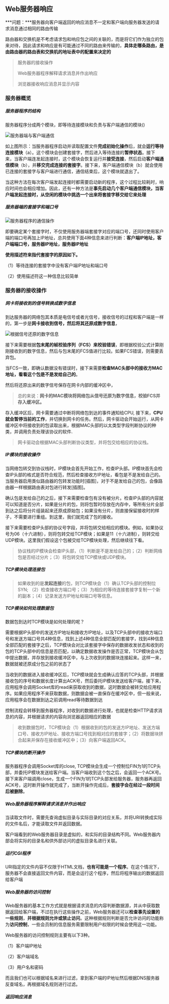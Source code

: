 Web服务器响应
-------------

***问题：***服务器向客户端返回的响应消息不一定和客户端向服务器发送的请求消息通过相同的路由传输

路由器和交换机是不考虑请求包和响应包之间的关联的，而是将它们作为独立的包来对待，因此请求和响应是有可能通过不同的路由来传输的，**具体走哪条路由，是由路由器的路由表和交换机的地址表中的配置来决定的**

> 服务器的接收操作
>
> Web服务器程序解释请求消息并作出响应
>
> 浏览器接收响应消息并显示内容

### 服务器概览

##### 服务器程序的结构

服务器程序分成两个模块，即等待连接模块和负责与客户端通信的模块()

![服务器端与客户端通信](assets/服务器端与客户端通信.png)

如上图所示：当服务器程序启动并读取配置文件**完成初始化操作**后，就会**运行等待连接模块**（a）。这个模块会创建套接字，然后进入等待连接的**暂停状态**。接下来，当客户端连发起连接时，这个模块会恢复运行并**接受连接**，然后启动**客户端通信模块**（b），并**移交完成连接的套接字**。接下来，客户端通信模块（b）就会使用已连接的套接字与客户端进行通信，通信结束后，这个模块就退出了。

当这种方法在每次客户端发起连接时都需要启动新的程序，这个过程比较耗时，响应时间也会相应增加。因此，还有一种方法是**事先启动几个客户端通信模块，当客户端发起连接时，从空闲的模块中挑选一个出来将套接字移交给它来处理**

##### 服务器端的套接字和端口号

![服务器程序的通信操作](assets/服务器程序的通信操作.png)

即要确定某个套接字时，不仅使用服务器端套接字对应的端口号，还同时使用客户端的端口号再加上IP地址，总共使用下面4种信息来进行判断：**客户端IP地址，客户端端口号，服务器IP地址，服务器IP地址**

**使用描述符来指代套接字的原因如下。**

（1）等待连接的套接字中没有客户端IP地址和端口号

（2）使用描述符这一种信息比较简单

### 服务器的接收操作

##### 网卡将接收到的信号转换成数字信息

到达服务器的网络包其本质是电信号或者光信号，接收信号的过程和客户端是一样的，第一步是**网卡接收到信号，然后将其还原成数字信息**，

![根据信号还原的数字信息](assets/根据信号还原的数字信息.png)

接下来需要根据**包末尾的帧校验序列（FCS）来校验错误**，即根据校验公式计算刚刚接收到的数字信息，然后与包末尾的FCS值进行比较。如果FCS错误，则需要丢弃包。

当FCS一致，即确认数据没有错误时，接下来需要**检查MAC头部中的接收方MAC地址，看看这个包是不是发给自己的**。

然后将还原出来的数字信号保存在网卡内部的缓冲区中，

> 总的来说：**网卡的MAC模块将网络包从信号还原为数字信息，校验FCS并存入缓冲区。**

存入缓冲区后，网卡需要通过中断将网络包到达的事件通知给CPU, 接下来，**CPU就会暂停当前的工作**，并切换到网卡的任务。然后，网卡驱动会开始运行，从网卡缓冲区中将接收到的包读取出来，根据MAC头部的以太类型字段判断协议的种类，并调用负责处理该协议的软件.

> 网卡驱动会根据MAC头部判断协议类型，并将包交给相应的协议栈。

##### IP模块的接收操作

当网络包转交到协议栈时，IP模块会首先开始工作，检查IP头部。IP模块首先会检查IP头部的格式是否符合规范，然后检查接收方IP地址，看包是不是发给自己的。当服务器启用类似路由器的包转发功能时[插图]，对于不是发给自己的包，会像路由器一样根据路由表对包进行转发[插图]。

确认包是发给自己的之后，接下来需要检查包有没有被分片。检查IP头部的内容就可以知道是否分片，如果是分片的包，则将包暂时存放在内存中，等所有分片全部到达之后将分片组装起来还原成原始包；如果没有分片，则直接保留接收时的样子，不需要进行重组。到这里，我们就完成了包的接收。

接下来需要检查IP头部的协议号字段，并将包转交给相应的模块。例如，如果协议号为06（十六进制），则将包转交给TCP模块；如果是11（十六进制），则转交给UDP模块。这里我们假设这个包被交给TCP模块处理，然后继续往下看。

> 协议栈的IP模块会检查IP头部，（1）判断是不是发给自己的；（2）判断网络包是否经过分片；（3）将包转交给TCP模块或UDP模块。

##### TCP模块处理连接包

>  如果收到的是**发起连接**的包，则TCP模块会（1）确认TCP头部的控制位SYN; （2）检查接收方端口号；（3）为相应的等待连接套接字复制一个新的副本；（4）记录发送方IP地址和端口号等信息。

##### TCP模块如何处理数据包

数据包到达时TCP模块是如何处理的呢？

需要根据IP头部中的发送方IP地址和接收方IP地址，以及TCP头部中的接收方端口号和发送方端口号共4种信息，找到上述4种信息全部匹配的套接字，找到4种信息全部匹配的套接字之后，TCP模块会对比该套接字中保存的数据收发状态和收到的包的TCP头部中的信息是否匹配，以确定数据收发操作是否正常，TCP模块会从包中提出数据，并存放到接收缓冲区中，与上次收到的数据块连接起来。这样一来，数据就被还原成分包之前的状态了

当收到的数据进入接收缓冲区后，TCP模块就会生成确认应答的TCP头部，并根据接收包的序号和数据长度计算出ACK号，然后委托IP模块发送给客户端，接下来，应用程序会调用Socket库的read来获取收到的数据，这时数据会被转交给应用程序。如果应用程序不来获取数据，则数据会被一直保存在缓冲区中，但一般来说，应用程序会在数据到达之前调用read等待数据到达

控制流程会转移到服务器程序，对收到的数据进行处理，也就是检查HTTP请求消息的内容，并根据请求的内容向浏览器返回相应的数据

> 收到数据包时，TCP模块会（1）根据收到的包的发送方IP地址、发送方端口号、接收方IP地址、接收方端口号找到相对应的套接字；（2）将数据块拼合起来并保存在接收缓冲区中；（3）向客户端返回ACK。

##### TCP模块的断开操作

服务器程序会调用Socket库的close, TCP模块会生成一个控制位FIN为1的TCP头部，并委托IP模块发送给客户端。当客户端收到这个包之后，会返回一个ACK号。接下来客户端调用close，生成一个FIN为1的TCP头部发给服务器，服务器再返回ACK号，这时断开操作就完成了，当断开操作完成后，**套接字会在经过一段时间后被删除**。

##### Web服务器程序解释请求消息并作出响应

当读取文件时，需要先查询虚拟目录与实际目录的对应关系，并将URI转换成实际的文件名后，才能读取文件并返回数据。

客户端看到的Web服务器目录是虚拟的，和实际的目录结构不同。Web服务器内部会将实际的目录名和供外部访问的虚拟目录名进行关联。

##### 运行CGI程序

URI指定的文件内容不仅限于HTML文档，**也有可能是一个程序**。在这个情况下，服务器不会直接返回文件内容，而是会运行这个程序，然后将程序输出的数据返回给客户端

##### Web服务器的访问控制

Web服务器的基本工作方式就是根据请求消息的内容判断数据源，并从中获取数据返回给客户端，不过在执行这些操作之前，Web服务器还可以**检查事先设置的一些规则**，**并根据规则允许或禁止访问**。这种根据规则判断是否允许访问的功能称为**访问控制**，一些会员制的信息服务需要限制用户权限的时候会使用这一功能。

Web服务器的访问控制规则主要有以下3种。

（1）客户端IP地址

（2）客户端域名

（3）用户名和密码

而且我们也可以根据域名来进行过滤，拿到客户端的IP地址然后根据DNS服务器反查域名，再根据域名规则进行过滤。



##### 返回响应消息

